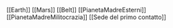 [[Earth]]
[[Mars]]
[[Belt]]
[[PianetaMadreEsterni]]
[[PianetaMadreMilitocrazia]]
[[Sede del primo contatto]]
